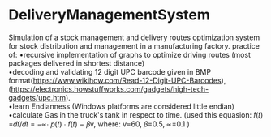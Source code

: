 # DeliveryManagementSystem
Simulation of a stock management and delivery routes optimization system for stock distribution and management in a manufacturing factory.
practice of: 
•recursive implementation of graphs to optimize driving routes (most packages delivered in shortest distance)  
•decoding and validating 12 digit UPC barcode given in BMP format(https://www.wikihow.com/Read-12-Digit-UPC-Barcodes), (https://electronics.howstuffworks.com/gadgets/high-tech-gadgets/upc.htm).  
•learn Endianness (Windows platforms are considered little endian)  
•calculate Gas in the truck's tank in respect to time. (used this equasion: 𝑓̇(𝑡) =𝑑𝑓/𝑑𝑡 = −∝∙ 𝑝(𝑡) ∙ 𝑓(𝑡) − 𝛽v, where: v=60, 𝛽=0.5, ∝=0.1 )    


